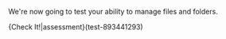 We're now going to test your ability to manage files and folders.

{Check It!|assessment}(test-893441293)